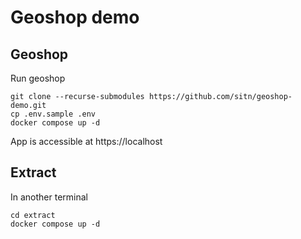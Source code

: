 # Geoshop demo


## Geoshop
Run geoshop

```shell
git clone --recurse-submodules https://github.com/sitn/geoshop-demo.git
cp .env.sample .env
docker compose up -d
```

App is accessible at https://localhost


## Extract

In another terminal

```shell
cd extract
docker compose up -d
```
